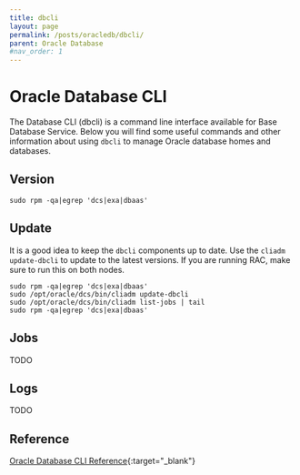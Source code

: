 ```yaml
---
title: dbcli
layout: page
permalink: /posts/oracledb/dbcli/
parent: Oracle Database
#nav_order: 1
---
```


# Oracle Database CLI

The Database CLI (dbcli) is a command line interface available for Base Database Service. Below you will find some useful commands and other information about using `dbcli` to manage Oracle database homes and databases.

## Version

```
sudo rpm -qa|egrep 'dcs|exa|dbaas'
```

## Update

It is a good idea to keep the `dbcli` components up to date. Use the `cliadm update-dbcli` to update to the latest versions. If you are running RAC, make sure to run this on both nodes.

```
sudo rpm -qa|egrep 'dcs|exa|dbaas'
sudo /opt/oracle/dcs/bin/cliadm update-dbcli
sudo /opt/oracle/dcs/bin/cliadm list-jobs | tail
sudo rpm -qa|egrep 'dcs|exa|dbaas'
```

## Jobs

TODO

## Logs

TODO

## Reference

[Oracle Database CLI Reference](https://docs.oracle.com/en-us/iaas/dbcs/doc/oracle-database-cli-reference.html){:target="_blank"}
